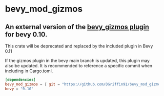 # bevy_mod_gizmos

## An external version of the [bevy_gizmos plugin](https://github.com/bevyengine/bevy/pull/6529) for bevy 0.10.
This crate will be deprecated and replaced by the included plugin in Bevy 0.11

If the gizmos plugin in the bevy main branch is updated, this plugin may also be updated. It is recommended to reference a specific commit when including in Cargo.toml.

```toml
[dependencies]
bevy_mod_gizmos = { git = "https://github.com/DGriffin91/bevy_mod_gizmo", commit = "de8f06ae89f4b5a6f72956e796c8f420c3f01d70" }
bevy = "0.10"
```
